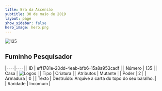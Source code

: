 ```yaml
---
title: Era da Ascensão
subtitle: 30 de maio de 2019
layout: page
show_sidebar: false
hero_image: hero.png
---
```


![135](https://cdn.keyforgegame.com/media/card_front/pt/435_135_FG44W7QRG487_pt.png)

## Fuminho Pesquisador

|----|----|
| ID | eff1781e-20dd-4eab-bfb6-15a8a953cadf |
| Número | 135 |
| Casa | ![Logos](https://archonarcana.com/images/thumb/c/ce/Logos.png/22px-Logos.png "Logos") |
| Tipo | Criatura |
| Atributos | Mutante |
| Poder | 2 |
| Armadura | 0 |
| Texto | Destruído: Arquive a carta do topo do seu baralho. |
| Raridade | Incomum |
